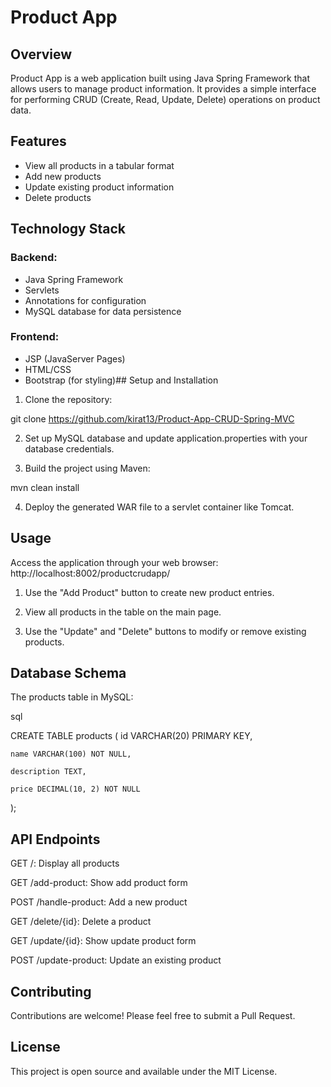 
# Product App

## Overview
Product App is a web application built using Java Spring Framework that allows users to manage product information. It provides a simple interface for performing CRUD (Create, Read, Update, Delete) operations on product data.

## Features

* View all products in a tabular format
* Add new products
* Update existing product information
* Delete products
## Technology Stack

### Backend:

* Java Spring Framework
* Servlets
* Annotations for configuration
* MySQL database for data persistence


### Frontend:

* JSP (JavaServer Pages)
* HTML/CSS
* Bootstrap (for styling)## Setup and Installation

1. Clone the repository:

git clone https://github.com/kirat13/Product-App-CRUD-Spring-MVC

2. Set up MySQL database and update application.properties with your database credentials.

3. Build the project using Maven:

mvn clean install

4. Deploy the generated WAR file to a servlet container like Tomcat.

## Usage

Access the application through your web browser: http://localhost:8002/productcrudapp/

1. Use the "Add Product" button to create new product entries.

2. View all products in the table on the main page.

3. Use the "Update" and "Delete" buttons to modify or remove existing products.


## Database Schema

The products table in MySQL:

sql

CREATE TABLE products (
    id VARCHAR(20) PRIMARY KEY,

    name VARCHAR(100) NOT NULL,

    description TEXT,

    price DECIMAL(10, 2) NOT NULL
);




## API Endpoints

GET /: Display all products

GET /add-product: Show add product form

POST /handle-product: Add a new product

GET /delete/{id}: Delete a product

GET /update/{id}: Show update product form

POST /update-product: Update an existing product



## Contributing

Contributions are welcome! Please feel free to submit a Pull Request.
## License

This project is open source and available under the MIT License.

